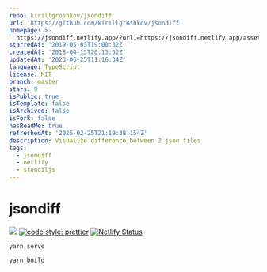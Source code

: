 ```yaml
---
repo: kirillgroshkov/jsondiff
url: 'https://github.com/kirillgroshkov/jsondiff'
homepage: >-
  https://jsondiff.netlify.app/?url1=https://jsondiff.netlify.app/assets/ex1.json&url2=https://jsondiff.netlify.app/assets/ex2.json
starredAt: '2019-05-03T19:00:32Z'
createdAt: '2018-04-13T20:13:52Z'
updatedAt: '2023-06-25T11:16:34Z'
language: TypeScript
license: MIT
branch: master
stars: 9
isPublic: true
isTemplate: false
isArchived: false
isFork: false
hasReadMe: true
refreshedAt: '2025-02-25T21:19:38.154Z'
description: Visualize difference between 2 json files
tags:
  - jsondiff
  - netlify
  - stenciljs
---
```


# jsondiff

[![](https://img.shields.io/badge/license-MIT-blue.svg)](LICENSE)
[![code style: prettier](https://img.shields.io/badge/code_style-prettier-ff69b4.svg?style=flat-square)](https://github.com/prettier/prettier)
[![Netlify Status](https://api.netlify.com/api/v1/badges/2f1bc5ba-ed63-4b79-a804-c0e74c72e2a1/deploy-status)](https://app.netlify.com/sites/jsondiff/deploys)

    yarn serve

    yarn build
